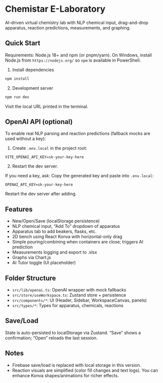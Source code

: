 # Chemistar E-Laboratory

AI-driven virtual chemistry lab with NLP chemical input, drag-and-drop apparatus, reaction predictions, measurements, and graphing.

## Quick Start

Requirements: Node.js 18+ and npm (or pnpm/yarn). On Windows, install Node.js from `https://nodejs.org/` so `npm` is available in PowerShell.

1. Install dependencies
```bash
npm install
```

2. Development server
```bash
npm run dev
```
Visit the local URL printed in the terminal.

## OpenAI API (optional)
To enable real NLP parsing and reaction predictions (fallback mocks are used without a key):

1. Create `.env.local` in the project root:
```env
VITE_OPENAI_API_KEY=sk-your-key-here
```
2. Restart the dev server.

If you need a key, ask: Copy the generated key and paste into `.env.local`:
```
OPENAI_API_KEY=sk-your-key-here
```
Restart the dev server after adding.

## Features
- New/Open/Save (localStorage persistence)
- NLP chemical input, “Add To” dropdown of apparatus
- Apparatus tab to add beakers, flasks, etc.
- 2D bench using React Konva with horizontal-only drag
- Simple pouring/combining when containers are close; triggers AI prediction
- Measurements logging and export to .xlsx
- Graphs via Chart.js
- AI Tutor toggle (UI placeholder)

## Folder Structure
- `src/lib/openai.ts`: OpenAI wrapper with mock fallbacks
- `src/store/useWorkspace.ts`: Zustand store + persistence
- `src/components/*`: UI (Header, Sidebar, WorkspaceCanvas, panels)
- `src/types/*`: Types for apparatus, chemicals, reactions

## Save/Load
State is auto-persisted to localStorage via Zustand. “Save” shows a confirmation; “Open” reloads the last session.

## Notes
- Firebase save/load is replaced with local storage in this version.
- Reaction visuals are simplified (color fill changes and text logs). You can enhance Konva shapes/animations for richer effects.
